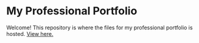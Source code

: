 # My Professional Portfolio

Welcome! This repository is where the files for my professional portfolio is hosted. [View here.](http://nickdanieldavidson.com)
